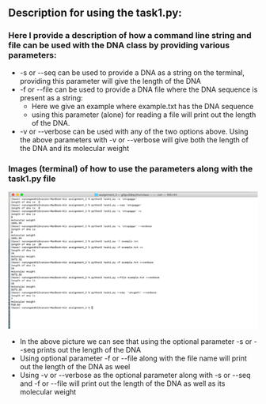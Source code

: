## Description for using the task1.py:

### Here I provide a description of how a command line string and file can be used with the DNA class by providing various parameters: 

* -s or --seq can be used to provide a DNA as a string on the terminal, providing this parameter will give the length of the DNA
* -f or --file can be used to provide a DNA file where the DNA sequence is present as a string:
    * Here we give an example where example.txt has the DNA sequence
    * using this parameter (alone) for reading a file will print out the length of the DNA.
* -v or --verbose can be used with any of the two options above. Using the above parameters with -v or --verbose will give both the length of the DNA and its molecular weight


### Images (terminal) of how to use the parameters along with the task1.py file



![task1](hello.png)

* In the above picture we can see that using the optional parameter -s or --seq prints out the length of the DNA
* Using optional parameter -f or --file along with the file name will print out the length of the DNA as weel
* Using -v or --verbose as the optional parameter along with -s or --seq and -f or --file will print out the length of the DNA as well as its molecular weight 



